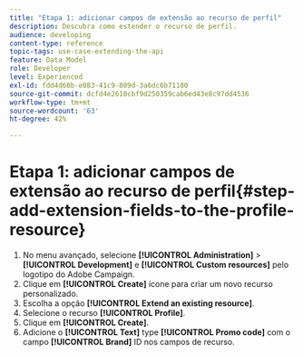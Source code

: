 ```yaml
---
title: "Etapa 1: adicionar campos de extensão ao recurso de perfil"
description: Descubra como estender o recurso de perfil.
audience: developing
content-type: reference
topic-tags: use-case-extending-the-api
feature: Data Model
role: Developer
level: Experienced
exl-id: fdd4d68b-e083-41c9-809d-3a6dc6b71180
source-git-commit: dcfd4e2610cbf9d250359cab6ed43e8c97dd4536
workflow-type: tm+mt
source-wordcount: '63'
ht-degree: 42%

---
```


# Etapa 1: adicionar campos de extensão ao recurso de perfil{#step-add-extension-fields-to-the-profile-resource}

1. No menu avançado, selecione **[!UICONTROL Administration]** > **[!UICONTROL Development]** e **[!UICONTROL Custom resources]** pelo logotipo do Adobe Campaign.
1. Clique em **[!UICONTROL Create]** ícone para criar um novo recurso personalizado.
1. Escolha a opção **[!UICONTROL Extend an existing resource]**.
1. Selecione o recurso **[!UICONTROL Profile]**.
1. Clique em **[!UICONTROL Create]**.
1. Adicione o **[!UICONTROL Text]** type **[!UICONTROL Promo code]** com o campo **[!UICONTROL Brand]** ID nos campos de recurso.
